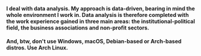 #### I deal with data analysis. My approach is data-driven, bearing in mind the whole environment I work in. Data analysis is therefore completed with the work experience gained in three main areas: the institutional-political field, the business associations and non-profit sectors.

#### And, btw, don't use Windows, macOS, Debian-based or Arch-based distros. Use Arch Linux.
<!--
**mtubani/mtubani** is a ✨ _special_ ✨ repository because its `README.md` (this file) appears on your GitHub profile.

-->
